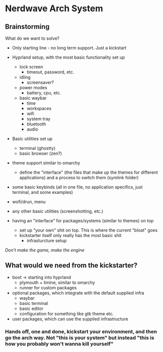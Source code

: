 # Nerdwave Arch System
## Brainstorming
What do we want to solve?
- Only starting line - no long term support. Just a kickstart
- Hyprland setup, with the most basic functionality set up
    - lock screen
        - timeout, password, etc.
    - idling
        - screensaver?
    - power modes
        - battery, cpu, etc.
    - basic waybar
        - time
        - workspaces
        - wifi
        - system tray
        - bluetooth
        - audio
- Basic utilities set up
    - terminal (ghostty)
    - basic browser (zen?)
- theme support similar to omarchy
    - define the "interface" (the files that make up the themes for different applications) and a process to switch them (symlink folder)
- some basic keybinds (all in one file, no application specifics, just terminal, and some examples)
- wofi/drun, menu
- any other basic utilities (screenshotting, etc.)



- having an "interface" for packages/systems (similar to themes) on top
    - set up "your own" shit on top. This is where the current "bloat" goes
    - kickstarter itself only really has the most basic shit 
        - infrasturcture setup

*Don't make the game, make the engine*

## What would we need from the kickstarter?
- boot -> starting into hyprland
    - plymouth + limine, similar to omarchy
    - runner for custom packages
- optional packages, which integrate with the default supplied infra
    - waybar
    - basic terminal
    - basic editor
    - configuration for something like gtk theme etc.
- user packages, which can use the supplied infrastructure


### Hands off, one and done, kickstart your environment, and then go the arch way. Not "this is your system" but instead "this is how you probably won't wanna kill yourself"
